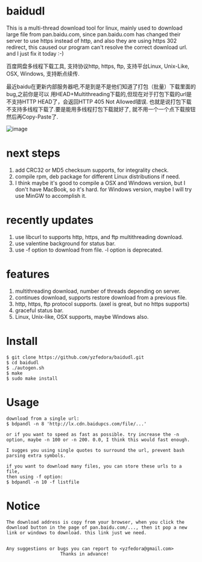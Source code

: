 # baidudl
This is a multi-thread download tool for linux, mainly used to download large
file from pan.baidu.com, since pan.baidu.com has changed their server to use
https instead of http, and also they are using https 302 redirect, this caused
our program can't resolve the correct download url. and I just fix it today :-)

百度网盘多线程下载工具, 支持协议http, https, ftp, 支持平台Linux, Unix-Like,
OSX, Windows, 支持断点续传.

最近baidu在更新内部服务器吧,不是到是不是他们知道了打包（批量）下载里面的bug,之前你是可以
用HEAD+Multithreading下载的,但现在对于打包下载的url是不支持HTTP HEAD了，会返回HTTP
405 Not Allowed错误. 也就是说打包下载不支持多线程下载了.要是能用多线程打包下载就好了,
就不用一个一个点下载按钮然后再Copy-Paste了.


![image](https://github.com/yzfedora/baidudl/raw/master/demo.png)

# next steps
1. add CRC32 or MD5 checksum supports, for integrality check.
2. compile rpm, deb package for different Linux distributions if need.
3. I think maybe it's good to compile a OSX and Windows version, but I don't
   have MacBook, so it's hard. for Windows version, maybe I will try use
   MinGW to accomplish it.

# recently updates
1. use libcurl to supports http, https, and ftp multithreading download.
2. use valentine background for status bar.
3. use -f option to download from file. -l option is deprecated.

# features
1. multithreading download, number of threads depending on server.
2. continues download, supports restore download from a previous file.
3. http, https, ftp protocol supports. (axel is great, but no https supports)
4. graceful status bar.
5. Linux, Unix-like, OSX supports, maybe Windows also.


# Install
	$ git clone https://github.com/yzfedora/baidudl.git
	$ cd baidudl
	$ ./autogen.sh
	$ make
	$ sudo make install

# Usage
	download from a single url:
	$ bdpandl -n 8 'http://lx.cdn.baidupcs.com/file/...'

	or if you want to speed as fast as possible. try increase the -n
	option, maybe -n 100 or -n 200. 0.0, I think this would fast enough.

	I sugges you using single quotes to surround the url, prevent bash
	parsing extra symbols.

	if you want to download many files, you can store these urls to a file,
	then using -f option:
	$ bdpandl -n 10 -f listfile

# Notice
	The download address is copy from your browser, when you click the
	download button in the page of pan.baidu.com/..., then it pop a new
	link or windows to download. this link just we need.


	Any suggestions or bugs you can report to <yzfedora@gmail.com>
						Thanks in advance!
